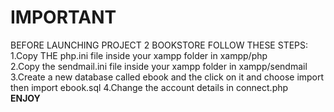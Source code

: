 
<h1>IMPORTANT</h1>
<p>BEFORE LAUNCHING PROJECT 2 BOOKSTORE FOLLOW THESE STEPS:<br>
  1.Copy THE php.ini file inside your xampp folder in xampp/php<br>
  2.Copy the sendmail.ini file inside your xampp folder in xampp/sendmail<br>
  3.Create a new database called ebook and the click on it and choose import then import ebook.sql
  4.Change the account details in connect.php
  <br>
  <b>ENJOY</b>
 </p>
